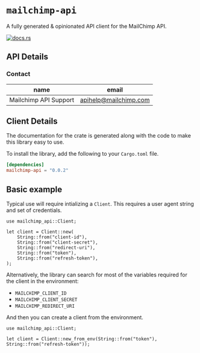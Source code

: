 # `mailchimp-api`

A fully generated & opinionated API client for the MailChimp API.

[![docs.rs](https://docs.rs/mailchimp-api/badge.svg)](https://docs.rs/mailchimp-api)

## API Details





### Contact


| name | email |
|----|----|
| Mailchimp API Support | apihelp@mailchimp.com |



## Client Details



The documentation for the crate is generated
along with the code to make this library easy to use.


To install the library, add the following to your `Cargo.toml` file.

```toml
[dependencies]
mailchimp-api = "0.0.2"
```

## Basic example

Typical use will require intializing a `Client`. This requires
a user agent string and set of credentials.

```rust,no_run
use mailchimp_api::Client;

let client = Client::new(
    String::from("client-id"),
    String::from("client-secret"),
    String::from("redirect-uri"),
    String::from("token"),
    String::from("refresh-token"),
);
```

Alternatively, the library can search for most of the variables required for
the client in the environment:

- `MAILCHIMP_CLIENT_ID`
- `MAILCHIMP_CLIENT_SECRET`
- `MAILCHIMP_REDIRECT_URI`

And then you can create a client from the environment.

```rust,no_run
use mailchimp_api::Client;

let client = Client::new_from_env(String::from("token"), String::from("refresh-token"));
```
